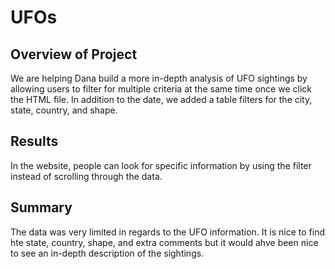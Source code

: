 # UFOs
## Overview of Project 
We are helping Dana build a more in-depth analysis of UFO sightings by allowing users to filter for multiple criteria at the same time once we click the HTML file. In addition to the date, we added a table filters for the city, state, country, and shape. 

## Results 
In the website, people can look for specific information by using the filter instead of scrolling through the data. 

## Summary 
The data was very limited in regards to the UFO information. It is nice to find hte state, country, shape, and extra comments but it would ahve been nice to see an in-depth description of the sightings. 
